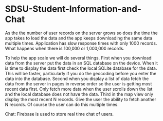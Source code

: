 # SDSU-Student-Information-and-Chat

As the the number of user records on the server grows so does the time the app takes to load the data and the app keeps downloading the same data multiple times. Application has slow response times with only 1000 records. What happens when there is 100,000 or 1,000,000 records.

To help the app scale we will do several things. First when you download data from the server put the data in an SQL database on the device. When it is time to display the data first check the local SQLite database for the data. This will be faster, particularly if you do the geocoding before you enter the data into the database. Second when you display a list of data fetch the data from the server in pages in reverse order so the user is getting most recent data first. Only fetch more data when the user scrolls down the list and the local database does not have the data. Third in the map view only display the most recent N records. Give the user the ability to fetch another N records. Of course the user can do this multiple times.

Chat: Firebase is used to store real time chat of users.
